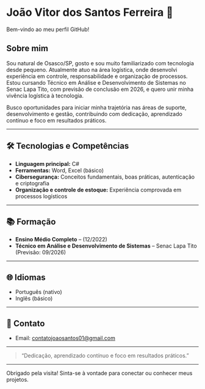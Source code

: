 # João Vitor dos Santos Ferreira 👋

Bem-vindo ao meu perfil GitHub!

## Sobre mim

Sou natural de Osasco/SP, gosto e sou muito familiarizado com tecnologia desde pequeno. Atualmente atuo na área logística, onde desenvolvi experiência em controle, responsabilidade e organização de processos. Estou cursando Técnico em Análise e Desenvolvimento de Sistemas no Senac Lapa Tito, com previsão de conclusão em 2026, e quero unir minha vivência logística à tecnologia.

Busco oportunidades para iniciar minha trajetória nas áreas de suporte, desenvolvimento e gestão, contribuindo com dedicação, aprendizado contínuo e foco em resultados práticos.

---

## 🛠️ Tecnologias e Competências

- **Linguagem principal:** C#
- **Ferramentas:** Word, Excel (básico)
- **Cibersegurança:** Conceitos fundamentais, boas práticas, autenticação e criptografia
- **Organização e controle de estoque:** Experiência comprovada em processos logísticos

---

## 📚 Formação

- **Ensino Médio Completo** – (12/2022)
- **Técnico em Análise e Desenvolvimento de Sistemas** – Senac Lapa Tito (Previsão: 09/2026)

---

## 🌐 Idiomas

- Português (nativo)
- Inglês (básico)

---

## 📩 Contato

- Email: contatojoaosantos01@gmail.com

---

> “Dedicação, aprendizado contínuo e foco em resultados práticos.”

---

Obrigado pela visita! Sinta-se à vontade para conectar ou conhecer meus projetos.
